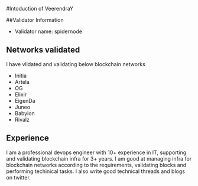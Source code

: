 #Intoduction of VeerendraY

##Validator Information
- Validator name: spidernode

## Networks validated
I have vlidated and validating below blockchain networks
- Initia
- Artela
- OG
- Elixir
- EigenDa
- Juneo
- Babylon
- Rivalz

## Experience
I am a professional devops engineer with 10+ experience in IT, supporting and validating blockchain infra for 3+ years. I am good at managing infra for blockchain networks 
according to the requirements, validating blocks and performing techinical tasks.
I also write good technical threads and blogs on twitter.
